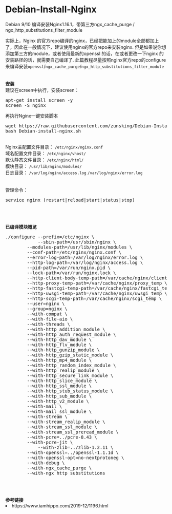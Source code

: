 # Debian-Install-Nginx
Debian 9/10 编译安装Nginx1.16.1，带第三方ngx_cache_purge / ngx_http_substitutions_filter_module

实际上，Nginx 的官方repo编译的nginx，已经把能加上的module全部都加上了，因此在一般情况下，建议使用nginx的官方repo来安装nginx. 但是如果说你想添加第三方的module，或者使用最新的openssl 的话，在或者更改一下nginx 的安装路径的话，就需要自己编译了. 此篇教程尽量按照nginx官方repo的configure来编译安装<code>openssl</code>/<code>ngx_cache_purge</code>/<code>ngx_http_substitutions_filter_module</code>
<br><br><br>
<b>安装</b><br>
建议在screen中执行，安装screen：
<pre>
apt-get install screen -y
screen -S nginx
</pre>

再执行Nginx一键安装脚本

<pre>
wget https://raw.githubusercontent.com/zunsking/Debian-Install-Nginx/master/Debian-install-nginx.sh
bash Debian-install-nginx.sh
</pre>
</br>
Nginx主配置文件目录：
<code>/etc/nginx/nginx.conf</code>
<br>
域名配置文件目录：
<code>/etc/nginx/vhost/</code>
<br>
默认静态文件目录：
<code>/etc/nginx/html/</code>
<br>
模块目录：
<code>/usr/lib/nginx/modules/</code>
<br>
日志目录：
<code>/var/log/nginx/access.log</code>
<code>/var/log/nginx/error.log</code>
<br><br><br>
管理命令：
<pre>service nginx (restart|reload|start|status|stop)</pre>
<br><br><br>
<b>已编译模块概览</b><br>
<pre>
./configure --prefix=/etc/nginx \
            --sbin-path=/usr/sbin/nginx \
	    --modules-path=/usr/lib/nginx/modules \
	    --conf-path=/etc/nginx/nginx.conf \
	    --error-log-path=/var/log/nginx/error.log \
	    --http-log-path=/var/log/nginx/access.log \
	    --pid-path=/var/run/nginx.pid \
	    --lock-path=/var/run/nginx.lock \
	    --http-client-body-temp-path=/var/cache/nginx/client_temp \
	    --http-proxy-temp-path=/var/cache/nginx/proxy_temp \
	    --http-fastcgi-temp-path=/var/cache/nginx/fastcgi_temp \
	    --http-uwsgi-temp-path=/var/cache/nginx/uwsgi_temp \
	    --http-scgi-temp-path=/var/cache/nginx/scgi_temp \
	    --user=nginx \
	    --group=nginx \
	    --with-compat \
	    --with-file-aio \
	    --with-threads \
	    --with-http_addition_module \
	    --with-http_auth_request_module \
	    --with-http_dav_module \
	    --with-http_flv_module \
	    --with-http_gunzip_module \
	    --with-http_gzip_static_module \
	    --with-http_mp4_module \
	    --with-http_random_index_module \
	    --with-http_realip_module \
	    --with-http_secure_link_module \
	    --with-http_slice_module \
	    --with-http_ssl_module \
	    --with-http_stub_status_module \
	    --with-http_sub_module \
	    --with-http_v2_module \
	    --with-mail \
	    --with-mail_ssl_module \
	    --with-stream \
	    --with-stream_realip_module \
	    --with-stream_ssl_module \
	    --with-stream_ssl_preread_module \	
	    --with-pcre=../pcre-8.43 \
	    --with-pcre-jit \
            --with-zlib=../zlib-1.2.11 \
	    --with-openssl=../openssl-1.1.1d \
	    --with-openssl-opt=no-nextprotoneg \			
	    --with-debug \			
	    --with-ngx_cache_purge \		
	    --with-ngx_http_substitutions
</pre>
<br><br><br>
<b>参考链接</b><br>
<li>https://www.iamhippo.com/2019-12/1196.html</li>
